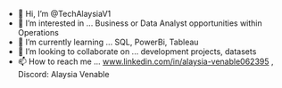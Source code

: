 - 👋 Hi, I’m @TechAlaysiaV1
- 👀 I’m interested in ... Business or Data Analyst opportunities within Operations
- 🌱 I’m currently learning ... SQL, PowerBi, Tableau
- 💞️ I’m looking to collaborate on ... development projects, datasets
- 📫 How to reach me ... www.linkedin.com/in/alaysia-venable062395 , Discord: Alaysia Venable

<!---
TechAlaysiaV1/TechAlaysiaV1 is a ✨ special ✨ repository because its `README.md` (this file) appears on your GitHub profile.
You can click the Preview link to take a look at your changes.
--->
